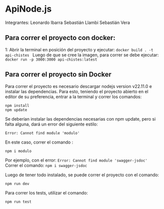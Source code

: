 # ApiNode.js

Integrantes:
Leonardo Ibarra
Sebastián Llambi
Sebastián Vera

## Para correr el proyecto con docker:

1: Abrir la terminal en posición del proyecto y ejecutar:
`docker build . -t api-chistes `
Luego de que se cree la imagen, para correr se debe ejecutar:
`docker run -p 3000:3000 api-chistes:latest`

## Para correr el proyecto sin Docker

Para correr el proyecto es necesario descargar nodejs version v22.11.0 e instalar las dependencias.
Para esto, teniendo el proyecto abierto en el editor de su preferencia, entrar a la terminal y correr los comandos:

    npm install
    npm update

Se deberían instalar las dependencias necesarias con npm update, pero si falta alguna, dará un error del siguiente estilo:

    Error: Cannot find module 'modulo'

En este caso, correr el comando :

    npm i modulo

Por ejemplo, con el error: `Error: Cannot find module 'swagger-jsdoc'`
Correr el comando: `npm i swagger-jsdoc`

Luego de tener todo instalado, se puede correr el proyecto con el comando:

    npm run dev

Para correr los tests, utilizar el comando:

    npm run test
